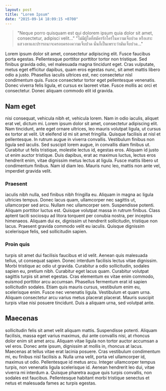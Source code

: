 ```yaml
---
layout: post
title: "Lorem Ipsum"
date: "2015-09-14 18:09:15 +0700"
---
```


> "Neque porro quisquam est qui dolorem ipsum quia dolor sit amet, consectetur, adipisci velit..."
> "ไม่มีผู้ใดที่สมัครรักใคร่ในความเจ็บปวด หรือเสาะแสวงหาและปรารถนาจะครอบครองความเจ็บปวด นั่นก็เป็นเพราะว่ามันเจ็บปวด..."

Lorem ipsum dolor sit amet, consectetur adipiscing elit. Fusce faucibus porta egestas. Pellentesque porttitor porttitor tortor non tristique. Sed finibus gravida odio, vel malesuada magna tincidunt eget. Cras vulputate, metus eget efficitur dapibus, quam eros egestas nunc, sit amet mattis libero odio a justo. Phasellus iaculis ultrices est, nec consectetur nisl condimentum quis. Fusce consectetur tortor eget pellentesque venenatis. Donec viverra felis ligula, et cursus ex laoreet vitae. Fusce mollis ac orci et consectetur. Donec aliquam commodo elit id gravida.

## Nam eget
nisi consequat, vehicula nibh et, vehicula lorem. Nam in odio iaculis, aliquet erat vel, dictum mi. Lorem ipsum dolor sit amet, consectetur adipiscing elit. Nam tincidunt, ante eget ornare ultrices, leo mauris volutpat ligula, ut cursus ex tortor at velit. Ut eleifend id mi sit amet fringilla. Quisque facilisis at nisl et pellentesque. In rutrum augue in viverra convallis. Vestibulum finibus non ligula sed iaculis. Sed suscipit lorem augue, in convallis diam finibus ut. Curabitur ut felis tristique, molestie lectus id, egestas eros. Aliquam id justo ut enim auctor tristique. Duis dapibus, erat ac maximus luctus, lectus eros hendrerit enim, vitae dignissim metus lectus at ligula. Fusce mattis libero ut condimentum finibus. Nam id diam leo. Mauris nunc leo, mattis non ante vel, imperdiet gravida velit.

### Praesent
iaculis nibh nulla, sed finibus nibh fringilla eu. Aliquam in magna ac ligula ultricies tempus. Donec lacus quam, ullamcorper nec sagittis ut, ullamcorper sed arcu. Nullam nec ullamcorper sem. Suspendisse potenti. Aliquam porttitor luctus est. Quisque volutpat massa in rutrum finibus. Class aptent taciti sociosqu ad litora torquent per conubia nostra, per inceptos himenaeos. Aliquam dui ex, dignissim ut hendrerit sollicitudin, tristique non lacus. Praesent gravida commodo velit eu iaculis. Quisque dignissim scelerisque felis, sed sollicitudin sapien.

### Proin quis
turpis sit amet dui facilisis faucibus et id velit. Aenean quis malesuada tellus, ut consequat sapien. Donec interdum facilisis lectus vitae dignissim. Morbi tristique ac odio ut gravida. Curabitur a odio sollicitudin, sodales sapien eu, pretium nibh. Curabitur eget lacus quam. Curabitur volutpat sagittis turpis sit amet egestas. Cras elementum ex vitae enim commodo, euismod porttitor arcu accumsan. Phasellus fermentum erat id sapien sollicitudin sodales. Etiam quis mauris cursus, vestibulum enim eu, scelerisque enim. Fusce nec venenatis ligula. Vestibulum et quam urna. Aliquam consectetur arcu varius metus placerat placerat. Mauris suscipit turpis vitae nisi posuere tincidunt. Duis a aliquam urna, sed volutpat ante.

## Maecenas
sollicitudin felis sit amet velit aliquam mattis. Suspendisse potenti. Aliquam facilisis, massa eget varius maximus, dui ante convallis nisi, at rhoncus dolor enim sit amet arcu. Aliquam vitae ligula non tortor auctor accumsan a vel eros. Donec ante ipsum, dignissim at mollis in, rhoncus at lacus. Maecenas at tellus vitae erat lacinia posuere. Cras vestibulum condimentum mi, eu finibus nisl facilisis a. Nulla urna velit, porta vel ullamcorper id, maximus ut odio. Pellentesque id metus arcu. Integer ullamcorper tempus turpis, non venenatis ligula scelerisque id. Aenean hendrerit leo dui, vitae viverra mi interdum a. Quisque pharetra augue quis turpis convallis, non sodales est faucibus. Pellentesque habitant morbi tristique senectus et netus et malesuada fames ac turpis egestas.
